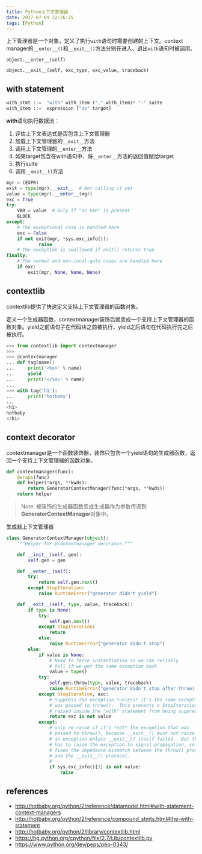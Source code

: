 ```yaml
---
title: Python上下文管理器
date: 2017-07-09 22:26:25
tags: [Python]
---
```


上下管理器是一个对象，定义了执行`with`语句时需要创建的上下文。context manager的`__enter__()`和`__exit__()`方法分别在进入、退出`with`语句时被调用。

`object.__enter__(self)`

`object.__exit__(self, exc_type, exc_value, traceback)`

## with statement

```python
with_stmt ::=  "with" with_item ("," with_item)* ":" suite
with_item ::=  expression ["as" target]
```

**with**语句执行数据流：

1. 评估上下文表达式是否包含上下文管理器
2. 加载上下文管理器的`__exit__`方法
3. 调用上下文管理的`__enter__`方法
4. 如果target包含在with语句中，将`__enter__`方法的返回值赋给target
5. 执行suite
6. 调用`__exit__()`方法

```python
mgr = (EXPR)
exit = type(mgr).__exit__  # Not calling it yet
value = type(mgr).__enter__(mgr)
exc = True
try:
    VAR = value  # Only if "as VAR" is present
    BLOCK
except:
    # The exceptional case is handled here
    exc = False
    if not exit(mgr, *sys.exc_info()):
    		raise
    # The exception is swallowed if exit() returns true
finally:
    # The normal and non-local-goto cases are handled here
    if exc:
        exit(mgr, None, None, None)
```

## contextlib

contextlib提供了快速定义支持上下文管理器的函数对象。

定义一个生成器函数，contextmanager装饰后就变成一个支持上下文管理器的函数对象。yield之前语句子在代码块之前被执行，yield之后语句在代码执行完之后被执行。

```python
>>> from contextlib import contextmanager
>>> 
>>> @contextmanager
... def tag(name):
...     print('<%s>' % name)
...     yield
...     print('</%s>' % name)
... 
>>> with tag('h1'):
...     print('hotbaby')
... 
<h1>
hotbaby
</h1>
```

## context decorator

contextmanager是一个函数装饰器，装饰只包含一个yield语句的生成器函数，返回一个支持上下文管理器的函数对象。

```python
def contextmanager(func):
    @wraps(func)
    def helper(*args, **kwds):
        return GeneratorContextManager(func(*args, **kwds))
    return helper
```

> Note: 被装饰的生成器函数变成生成器作为参数传递到**GeneratorContextManager**对象中。

生成器上下文管理器

```python
class GeneratorContextManager(object):
    """Helper for @contextmanager decorator."""

    def __init__(self, gen):
        self.gen = gen

    def __enter__(self):
        try:
            return self.gen.next()
        except StopIteration:
            raise RuntimeError("generator didn't yield")

    def __exit__(self, type, value, traceback):
        if type is None:
            try:
                self.gen.next()
            except StopIteration:
                return
            else:
                raise RuntimeError("generator didn't stop")
        else:
            if value is None:
                # Need to force instantiation so we can reliably
                # tell if we get the same exception back
                value = type()
            try:
                self.gen.throw(type, value, traceback)
                raise RuntimeError("generator didn't stop after throw()")
            except StopIteration, exc:
                # Suppress the exception *unless* it's the same exception that
                # was passed to throw().  This prevents a StopIteration
                # raised inside the "with" statement from being suppressed
                return exc is not value
            except:
                # only re-raise if it's *not* the exception that was
                # passed to throw(), because __exit__() must not raise
                # an exception unless __exit__() itself failed.  But throw()
                # has to raise the exception to signal propagation, so this
                # fixes the impedance mismatch between the throw() protocol
                # and the __exit__() protocol.
                #
                if sys.exc_info()[1] is not value:
                    raise
```

## references

- <http://hotbaby.org/python/2/reference/datamodel.html#with-statement-context-managers>
- <http://hotbaby.org/python/2/reference/compound_stmts.html#the-with-statement>
- <http://hotbaby.org/python/2/library/contextlib.html>
- <https://hg.python.org/cpython/file/2.7/Lib/contextlib.py>
- <https://www.python.org/dev/peps/pep-0343/>